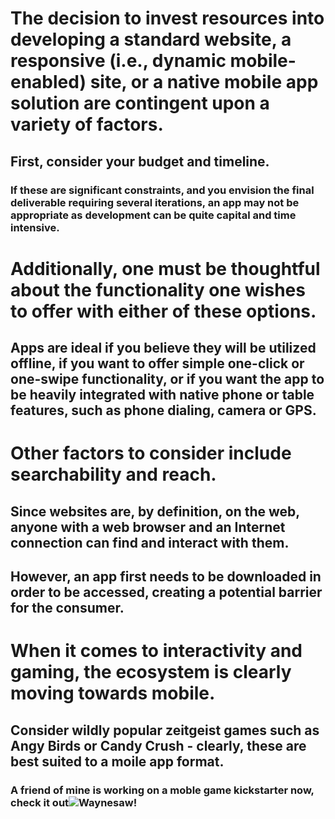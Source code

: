 # The decision to invest resources into developing a standard website, a responsive (i.e., dynamic mobile-enabled) site, or a native mobile app solution are contingent upon a variety of factors.
## First, consider your budget and timeline. 
### If these are significant constraints, and you envision the final deliverable requiring several iterations, an app may not be appropriate as development can be quite capital and time intensive. 

# Additionally, one must be thoughtful about the functionality one wishes to offer with either of these options. 
## Apps are ideal if you believe they will be utilized offline, if you want to offer simple one-click or one-swipe functionality, or if you want the app to be heavily integrated with native phone or table features, such as phone dialing, camera or GPS.

# Other factors to consider include searchability and reach. 
## Since websites are, by definition, on the web, anyone with a web browser and an Internet connection can find and interact with them.
## However, an app first needs to be downloaded in order to be accessed, creating a potential barrier for the consumer.

# When it comes to interactivity and gaming, the ecosystem is clearly moving towards mobile. 
## Consider wildly popular zeitgeist games such as Angy Birds or Candy Crush - clearly, these are best suited to a moile app format.
### A friend of mine is working on a moble game kickstarter now, check it out![Waynesaw!](https://www.kickstarter.com/projects/1228426126/waynesaw)
